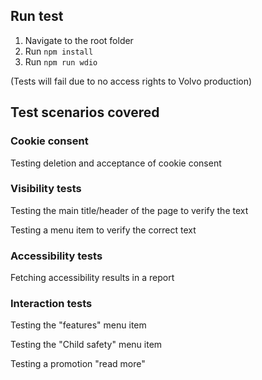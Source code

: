 ## Run test
1. Navigate to the root folder
2. Run `npm install`
3. Run  `npm run wdio`

(Tests will fail due to no access rights to Volvo production)


## Test scenarios covered

### Cookie consent
Testing deletion and acceptance of cookie consent

### Visibility tests
Testing the main title/header of the page to verify the text

Testing a menu item to verify the correct text

### Accessibility tests
Fetching accessibility results in a report

### Interaction tests
Testing the "features" menu item

Testing the "Child safety" menu item

Testing a promotion "read more"
